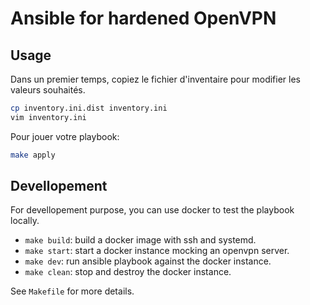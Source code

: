 # Ansible for hardened OpenVPN

## Usage

Dans un premier temps, copiez le fichier d'inventaire pour modifier les valeurs souhaités.
```bash
cp inventory.ini.dist inventory.ini
vim inventory.ini
```

Pour jouer votre playbook:
```bash
make apply
```

## Devellopement

For devellopement purpose, you can use docker to test the playbook locally.
* `make build`: build a docker image with ssh and systemd.
* `make start`: start a docker instance mocking an openvpn server.
* `make dev`: run ansible playbook against the docker instance.
* `make clean`: stop and destroy the docker instance.

See `Makefile` for more details.
